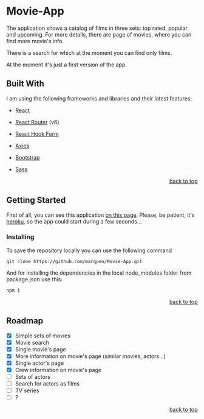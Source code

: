 <div id="top"></div>

# Movie-App

The application shows a catalog of films in three sets: top rated, popular and upcoming. For more details, there are page of movies, where you can find more movie's info.

There is a search for which at the moment you can find only films.

At the moment it's just a first version of the app.

## Built With

I am using the following frameworks and libraries and their latest features:

* [React](https://reactjs.org/)

* [React Router](https://reactrouter.com/) (v6)

* [React Hook Form](https://react-hook-form.com/)

* [Axios](https://github.com/axios/axios)

* [Bootstrap](https://getbootstrap.com/)

* [Sass](https://github.com/sass/dart-sass)

<p align="right"><a href="#top">back to top</a></p>


## Getting Started

First of all, you can see this application [on this page](https://movie-app-marqpeo.herokuapp.com/). Please, be patient, it's [heroku](https://heroku.com), so the app could start during a few seconds...

### Installing

To save the repository locally you can use the following command

    git clone https://github.com/marqpeo/Movie-App.git

And for installing the dependencies in the local node_modules folder from package.json use this:
    
    npm i
    
<p align="right"><a href="#top">back to top</a></p>

## Roadmap

- [x]   Simple sets of movies
- [x]   Movie search
- [x]   Single movie's page
- [x]   More information on movie's page (similar movies, actors...)
- [x]   Single actor's page
- [x]   Crew information on movie's page
- [ ]   Sets of actors
- [ ]   Search for actors as films
- [ ]   TV series
- [ ]   ?

<p align="right"><a href="#top">back to top</a></p>